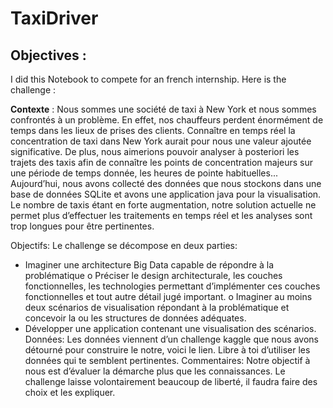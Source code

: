 # TaxiDriver

## Objectives : 

I did this Notebook  to compete for an french internship. Here is the challenge : 

**Contexte** : Nous sommes une société de taxi à New York et nous sommes confrontés à un problème. En effet, nos chauffeurs perdent énormément de temps dans les lieux de prises des clients. Connaître en temps réel la concentration de taxi dans New York aurait pour nous une valeur ajoutée significative. De plus, nous aimerions pouvoir analyser à posteriori les trajets des taxis afin de connaître les points de concentration majeurs sur une période de temps donnée, les heures de pointe habituelles... Aujourd’hui, nous avons collecté des données que nous stockons dans une base de données SQLite et avons une application java pour la visualisation. Le nombre de taxis étant en forte augmentation, notre solution actuelle ne permet plus d’effectuer les traitements en temps réel et les analyses sont trop longues pour être pertinentes. 

Objectifs: Le challenge se décompose en deux parties: 
-	Imaginer une architecture Big Data capable de répondre à la problématique 
o	Préciser le design architecturale, les couches fonctionnelles, les technologies permettant d’implémenter ces couches fonctionnelles et tout autre détail jugé important. 
o	Imaginer au moins deux scénarios de visualisation répondant à la problématique et concevoir la ou les structures de données adéquates.  
-	Développer une application contenant une visualisation des scénarios.
Données: Les données viennent d’un challenge kaggle que nous avons détourné pour construire le notre, voici le lien. Libre à toi d’utiliser les données qui te semblent pertinentes. 
Commentaires: Notre objectif à nous est d’évaluer la démarche plus que les connaissances. Le challenge laisse volontairement beaucoup de liberté, il faudra faire des choix et les expliquer.
